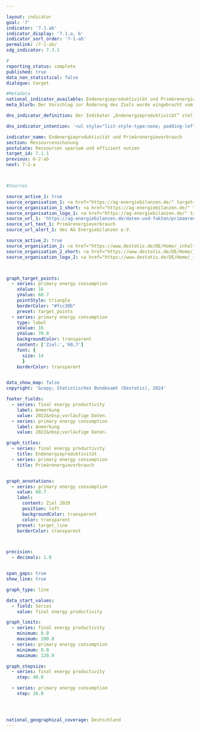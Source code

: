 ```yaml
---

layout: indicator        
goal: '7'        
indicator: '7.1.ab'        
indicator_display: '7.1.a, b'        
indicator_sort_order: '7-1-ab'        
permalink: /7-1-ab/        
sdg_indicator: 7.3.1        

#
reporting_status: complete        
published: true        
data_non_statistical: false        
dialogue: target

#Metadata        
national_indicator_available: Endenergieproduktivität und Primärenergieverbrauch     
meta_blurb: Der Vorschlag zur Änderung des Ziels wurde eingebracht vom Bundesministerium für Wirtschaft und Klimaschutz (BMWK). 

dns_indicator_definition: Der Indikator „Endenergieproduktivität“ stellt die Entwicklung der Wertschöpfung je eingesetzte Einheit Endenergie dar. Der Begriff „Endenergie“ bezieht sich dabei auf den Teil der Energie, der energetisch als thermische oder elektrische Energie zur Herstellung von Gütern oder zur Nutzung in den privaten Haushalten zur Verfügung steht.<br>Der Indikator „Primärenergieverbrauch“ gibt an, wie viel Energie in einem Land einerseits in den Energiesektoren zur Umwandlung sowie andererseits in der Produktion, den privaten Haushalten und im Verkehr verbraucht wurde.        

dns_indicator_intention: '<ul style="list-style-type:none; padding-left: 0px"><li>a) Endenergieproduktivität:<ul style="list-style-type:none"><li>Altes Ziel: Steigerung <b>um 2,1 Prozent pro Jahr</b> im Zeitraum von 2008 – 2050</li><li>Neues Ziel: <b>Deutliche Steigerung</b></li></ul></li><li>b) Primärenergieverbrauch:<ul style="list-style-type:none"><li>Altes Ziel: Senkung um 20 Prozent bis 2020, um <b>30 Prozent bis 2030</b> und um 50 Prozent bis 2050 jeweils gegenüber 2008</li><li>Neues Ziel: Senkung um mindestens <b>39,3 Prozent</b> bis 2030 im Vergleich zu 2008</li></ul></li></ul>'

indicator_name: Endenergieproduktivität und Primärenergieverbrauch        
section: Ressourcenschonung        
postulate: Ressourcen sparsam und effizient nutzen        
target_id: 7.1.1        
previous: 6-2-ab        
next: 7-2-a        



#Sources        

source_active_1: true
source_organisation_1: <a href="https://ag-energiebilanzen.de/" target="_blank" onclick="return confirm_alert('des AG Energiebilanzen e.V.', 'De')">AG Energiebilanzen e.V.</a>
source_organisation_1_short: <a href="https://ag-energiebilanzen.de/" target="_blank" onclick="return confirm_alert('des AG Energiebilanzen e.V.', 'De')">AG Energiebilanzen e.V.</a>
source_organisation_logo_1: <a href="https://ag-energiebilanzen.de/" target="_blank" onclick="return confirm_alert('des AG Energiebilanzen e.V.', 'De')"><img src="https://dns-indikatoren.de/public/OrgImgDe/ageb.png" alt="AG Energiebilanzen e.V." title=" Klicken Sie hier um zur Homepage der Organisation AG Energiebilanzen e.V. zu gelangen." style="height:60px; width:148px; border:transparent"/></a>
source_url_1: 'https://ag-energiebilanzen.de/daten-und-fakten/primaerenergieverbrauch/'
source_url_text_1: Primärenergieverbrauch
source_url_alert_1: des AG Energiebilanzen e.V.

source_active_2: true
source_organisation_2: <a href="https://www.destatis.de/DE/Home/_inhalt.html" target="_blank">Statistisches Bundesamt</a>
source_organisation_2_short: <a href="https://www.destatis.de/DE/Home/_inhalt.html" target="_blank">Statistisches Bundesamt</a>
source_organisation_logo_2: <a href="https://www.destatis.de/DE/Home/_inhalt.html" target="_blank"><img src="https://dns-indikatoren.de/public/OrgImgDe/destatis.png" alt="Statistisches Bundesamt" title=" Klicken Sie hier um zur Homepage der Organisation Statistisches Bundesamt zu gelangen." style="height:60px; width:148px; border:transparent"/></a>



graph_target_points:
  - series: primary energy consumption
    xValue: 16
    yValue: 60.7
    pointStyle: triangle
    borderColor: "#fcc30b"
    preset: target_points
  - series: primary energy consumption
    type: label
    xValue: 16
    yValue: 70.0
    backgroundColor: transparent
    content: ['Ziel:','60,7']
    font: {
      size: 14
      }
    borderColor: transparent


data_show_map: false        
copyright: '&copy; Statistisches Bundesamt (Destatis), 2024'        

footer_fields:
  - series: final energy productivity
    label: Anmerkung
    value: 2022&nbsp;vorläufige Daten.
  - series: primary energy consumption
    label: Anmerkung
    value: 2022&nbsp;vorläufige Daten.        

graph_titles:
  - series: final energy productivity
    title: Endenergieproduktivität
  - series: primary energy consumption
    title: Primärenergieverbrauch


graph_annotations:
  - series: primary energy consumption
    value: 60.7
    label:
      content: Ziel 2020
      position: left
      backgroundColor: transparent
      color: transparent
    preset: target_line
    borderColor: transparent



precision:
  - decimals: 1.0


span_gaps: true        
show_line: true        

graph_type: line        

data_start_values:
  - field: Series
    value: final energy productivity        

graph_limits:
  - series: final energy productivity
    minimum: 0.0
    maximum: 280.0
  - series: primary energy consumption
    minimum: 0.0
    maximum: 120.0        

graph_stepsize:
  - series: final energy productivity
    step: 40.0

  - series: primary energy consumption
    step: 20.0




national_geographical_coverage: Deutschland                
---
```

